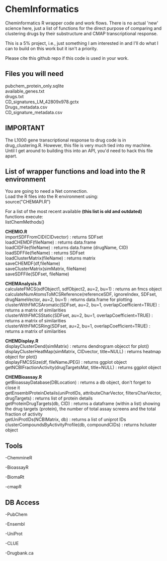 # ChemInformatics
Cheminformatics R wrapper code and work flows. There is no actual 'new' science here, just a list of functions for the direct purpose of comparing and clustering drugs by their substructure and CMAP transcriptional response. 

This is a 5% project, i.e., just something I am interested in and I'll do what I can to build on this work but it isn't a priority.

Please cite this github repo if this code is used in your work. 

Files you will need
-----------
pubchem_protein_only.sqlite</br>
available_genes.txt</br>
drugs.txt</br>
CD_signatures_LM_42809x978.gctx</br>
Drugs_metadata.csv</br>
CD_signature_metadata.csv</br>

IMPORTANT
-----------
The L1000 gene transcriptional response to drug code is in drug_clustering.R. However, this file is very much tied into my machine. Until I get around to building this into an API, you'd need to hack this file apart.

List of wrapper functions and load into the R environment
-----------
You are going to need a Net connection.</br>
Load the R files into the R environment using:</br>
source("CHEMAPI.R")

For a list of the most recent available <b>(this list is old and outdated)</b> functions execute:</br>
listChemMethods()

<b>CHEMIO.R</b></br>
importSDFFromCID(CIDvector) : returns SDFset</br>
loadCHEMDF(fileName) : returns data.frame</br>
loadCIDFile(fileName) : returns data.frame (drugName, CID)</br>
loadSDFFile(fieName) : returns SDFset</br>
loadClusterMatrix(fileName) : returns matrix</br>
saveCHEMDF(df,fileName)</br>
saveClusterMatrix(simMatrix, fileName)</br>
saveSDFFile(SDFset, fileName)</br>

<b>CHEMAnalysis.R</b></br>
calculateFMCS(sdfObject1, sdfObject2, au=2, bu=1) : returns an fmcs object</br>
calculateNumAtomsToMCSReference(referenceSDF, ignoreIndex, SDFset, drugNameVector, au=2, bu=1) : returns data.frame for plotting</br>
clusterWithFMCSAromatic(SDFset, au=2, bu=1, overlapCoefficient=TRUE) : returns a matrix of similarities</br>
clusterWithFMCSStatic(SDFset, au=2, bu=1, overlapCoefficient=TRUE) : returns a matrix of similarities</br>
clusterWithFMCSRing(SDFset, au=2, bu=1, overlapCoefficient=TRUE) : returns a matrix of similarities</br>

<b>CHEMDisplay.R</b></br>
displayClusterDend(simMatrix) : returns dendrogram objecct for plot()</br>
displayClusterHeatMap(simMatrix, CIDvector, title=NULL) : returns heatmap object for plot()</br>
displayFMCSSize(df, fileNameJPEG) : returns ggplot object</br>
getNCBIFractionActivity(drugTargetsMat, title=NULL) : returns ggplot object</br>

<b>CHEMBioassay.R</b></br>
getBioassayDatabase(DBLocation) : returns a db object, don't forget to close it</br>
getEnsemblProteinDetails(uniProtIDs, attributeCharVector, filtersCharVector, drugTargets) : returns list of protein details</br>
getProteinDrugTargets(db, CID) : returns a dataframe (within a list) showing the drug targets (protein), the number of total assay screens and the total fraction of activity</br>
getUniProtIDs(NCBIMatrix, db) : returns a list of uniprot IDs</br>
clusterCompoundsByActivityProfile(db, compoundCIDs) : returns hcluster object</br>


Tools
-----------
-ChemmineR

-BioassayR

-BiomaRt

-cmapR


DB Access
-----------
-PubChem

-Ensembl

-UniProt

-CLUE

-Drugbank.ca
